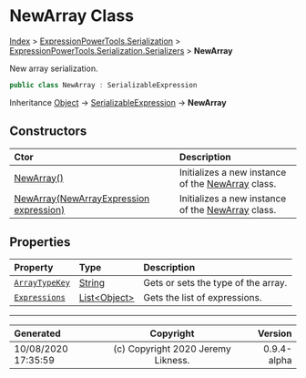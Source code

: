 ﻿# NewArray Class

[Index](../index.md) > [ExpressionPowerTools.Serialization](ExpressionPowerTools.Serialization.a.md) > [ExpressionPowerTools.Serialization.Serializers](ExpressionPowerTools.Serialization.Serializers.n.md) > **NewArray**

New array serialization.

```csharp
public class NewArray : SerializableExpression
```

Inheritance [Object](https://docs.microsoft.com/dotnet/api/system.object) → [SerializableExpression](ExpressionPowerTools.Serialization.Serializers.SerializableExpression.cs.md) → **NewArray**

## Constructors

| Ctor | Description |
| :-- | :-- |
| [NewArray()](ExpressionPowerTools.Serialization.Serializers.NewArray.ctor.md#newarray) | Initializes a new instance of the [NewArray](ExpressionPowerTools.Serialization.Serializers.NewArray.cs.md) class. |
| [NewArray(NewArrayExpression expression)](ExpressionPowerTools.Serialization.Serializers.NewArray.ctor.md#newarraynewarrayexpression-expression) | Initializes a new instance of the [NewArray](ExpressionPowerTools.Serialization.Serializers.NewArray.cs.md) class. |
## Properties

| Property | Type | Description |
| :-- | :-- | :-- |
| [`ArrayTypeKey`](ExpressionPowerTools.Serialization.Serializers.NewArray.ArrayTypeKey.prop.md) | [String](https://docs.microsoft.com/dotnet/api/system.string) | Gets or sets the type of the array. |
| [`Expressions`](ExpressionPowerTools.Serialization.Serializers.NewArray.Expressions.prop.md) | [List&lt;Object>](https://docs.microsoft.com/dotnet/api/system.collections.generic.list-1) | Gets the list of expressions. |


---

| Generated | Copyright | Version |
| :-- | :-: | --: |
| 10/08/2020 17:35:59 | (c) Copyright 2020 Jeremy Likness. | 0.9.4-alpha |
